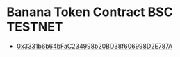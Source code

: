 # Banana Token Contract BSC TESTNET
- [0x3331b6b64bFaC234998b20BD38f606998D2E787A](https://testnet.bscscan.com/address/0x3331b6b64bFaC234998b20BD38f606998D2E787A#contracts)

